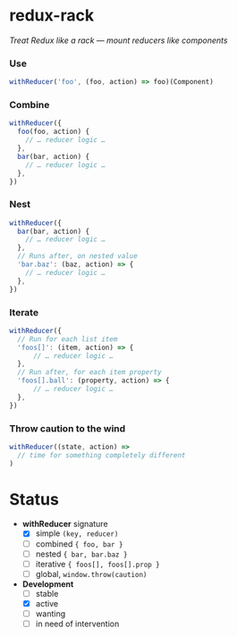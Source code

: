 redux-rack
===
_Treat Redux like a rack — mount reducers like components_

### Use
```js
withReducer('foo', (foo, action) => foo)(Component)
```


### Combine
```js
withReducer({
  foo(foo, action) {
    // … reducer logic …
  },
  bar(bar, action) {
    // … reducer logic …
  },
})
```

### Nest
```js
withReducer({
  bar(bar, action) {
    // … reducer logic …
  },
  // Runs after, on nested value
  'bar.baz': (baz, action) => {
    // … reducer logic …
  },
})
```

### Iterate
```js
withReducer({
  // Run for each list item
  'foos[]': (item, action) => {
      // … reducer logic …
  },
  // Run after, for each item property
  'foos[].ball': (property, action) => {
      // … reducer logic …
  },
})
```

### Throw caution to the wind
```js
withReducer((state, action) =>
  // time for something completely different
)
```

# Status
- __withReducer__ signature
  - [x] simple `(key, reducer)`
  - [ ] combined `{ foo, bar }`
  - [ ] nested `{ bar, bar.baz }`
  - [ ] iterative `{ foos[], foos[].prop }`
  - [ ] global, `window.throw(caution)`

- __Development__
  - [ ] stable
  - [x] active
  - [ ] wanting
  - [ ] in need of intervention
